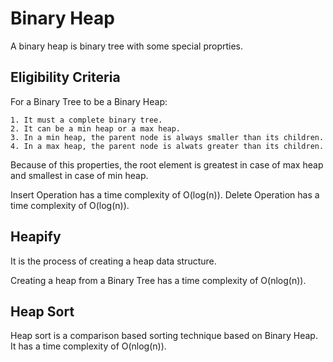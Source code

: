 # Binary Heap
A binary heap is binary tree with some special proprties.

## Eligibility Criteria
For a Binary Tree to be a Binary Heap:
```
1. It must a complete binary tree.
2. It can be a min heap or a max heap.
3. In a min heap, the parent node is always smaller than its children.
4. In a max heap, the parent node is alwats greater than its children.
```

Because of this properties, the root element is greatest in case of max heap and smallest 
in case of min heap.

Insert Operation has a time complexity of O(log(n)).
Delete Operation has a time complexity of O(log(n)).

## Heapify
It is the process of creating a heap data structure.

Creating a heap from a Binary Tree has a time complexity of O(nlog(n)).

## Heap Sort
Heap sort is a comparison based sorting technique based on Binary Heap.
It has a time complexity of O(nlog(n)).